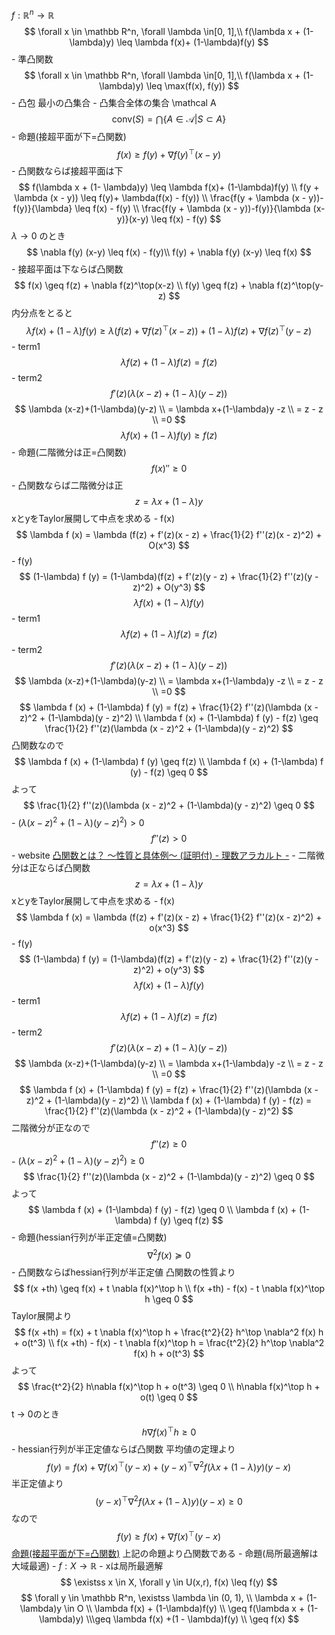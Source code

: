 $f : \mathbb R^n \to \mathbb R$ 
            $$
            \forall x \in \mathbb R^n, \forall \lambda \in[0, 1],\\ f(\lambda x + (1- \lambda)y) \leq \lambda f(x)+ (1-\lambda)f(y)
            $$
            - 準凸関数
                $$
                \forall x \in \mathbb R^n, \forall \lambda \in[0, 1],\\ f(\lambda x + (1- \lambda)y) \leq \max(f(x), f(y))
                $$
            - 凸包
                最小の凸集合
                - 凸集合全体の集合 \mathcal A
                $$
                \text{conv}(S) = \bigcap\{A \in \mathcal A| S \subset A \}
                $$
            - 命題(接超平面が下=凸関数)
                $$
                f(x) \geq f(y) + \nabla f(y)^\top(x-y)
                $$
                - 凸関数ならば接超平面は下
                    $$
                    f(\lambda x + (1- \lambda)y) \leq \lambda f(x)+ (1-\lambda)f(y) 
                    \\
                    f(y + \lambda (x - y)) \leq f(y)+ \lambda(f(x) - f(y)) \\
                    \frac{f(y + \lambda (x - y))-f(y)}{\lambda}
                    \leq f(x) - f(y)
                    \\
                    \frac{f(y + \lambda (x - y))-f(y)}{\lambda (x-y)}(x-y) 
                    \leq f(x) - f(y)
                    $$
                    $\lambda \to 0$ のとき
                    $$
                    \nabla f(y) (x-y) \leq f(x) - f(y)\\
                    f(y) + \nabla f(y) (x-y) \leq f(x)
                    $$
                - 接超平面は下ならば凸関数
                    $$
                    f(x) \geq f(z) + \nabla f(z)^\top(x-z) 
                    \\
                    f(y) \geq f(z) + \nabla f(z)^\top(y-z)
                    $$
                    内分点をとると
                    $$
                    \lambda f(x) + (1-\lambda) f(y) \geq\lambda(f(z) + \nabla f(z)^\top(x-z)) + (1-\lambda)f(z) + \nabla f(z)^\top(y-z)
                    $$
                    - term1
                        $$
                        \lambda f(z) + (1-\lambda) f(z) = f(z)
                        $$
                    - term2
                        $$
                        f'(z)(\lambda (x-z)+(1-\lambda)(y-z))
                        $$
                        $$
                        \lambda (x-z)+(1-\lambda)(y-z) \\
                        = \lambda x+(1-\lambda)y -z \\
                        = z - z \\
                        =0 
                        $$
                    $$
                    \lambda f(x) + (1-\lambda) f(y) \geq f(z)
                    $$
            - 命題(二階微分は正=凸関数)
                $$
                f(x)'' \geq 0
                $$
                - 凸関数ならば二階微分は正
                    $$
                    z = \lambda x + (1-\lambda)y
                    $$
                    xとyをTaylor展開して中点を求める
                    - f(x)
                        $$
                        \lambda f (x) = \lambda (f(z) + f'(z)(x - z) + \frac{1}{2} f''(z)(x - z)^2) + O(x^3)
                        $$
                    - f(y)
                        $$
                        (1-\lambda) f (y) = (1-\lambda)(f(z) + f'(z)(y - z) + \frac{1}{2} f''(z)(y - z)^2) + O(y^3)
                        $$
                    $$
                    \lambda f (x) + (1-\lambda) f (y)
                    $$
                    - term1
                        $$
                        \lambda f(z) + (1-\lambda) f(z) = f(z)
                        $$
                    - term2
                        $$
                        f'(z)(\lambda (x-z)+(1-\lambda)(y-z))
                        $$
                        $$
                        \lambda (x-z)+(1-\lambda)(y-z) \\
                        = \lambda x+(1-\lambda)y -z \\
                        = z - z \\
                        =0 
                        $$
                    $$
                    \lambda f (x) + (1-\lambda) f (y) = f(z) + \frac{1}{2} f''(z)(\lambda (x - z)^2 + (1-\lambda)(y - z)^2) \\
                    \lambda f (x) + (1-\lambda) f (y) - f(z) \geq \frac{1}{2} f''(z)(\lambda (x - z)^2 + (1-\lambda)(y - z)^2)
                    $$
                    凸関数なので
                    $$
                    \lambda f (x) + (1-\lambda) f (y)  \geq f(z) \\
                    \lambda f (x) + (1-\lambda) f (y)  - f(z) \geq 0
                    $$
                    よって
                    $$
                    \frac{1}{2} f''(z)(\lambda (x - z)^2 + (1-\lambda)(y - z)^2) \geq 0
                    $$
                    - $(\lambda (x - z)^2 + (1-\lambda)(y - z)^2)  > 0$
                    $$
                    f''(z) > 0
                    $$
                    - website
                        [凸関数とは？ ～性質と具体例～ (証明付) - 理数アラカルト -](https://risalc.info/src/convex-concave-function.html)
                - 二階微分は正ならば凸関数
                    $$
                    z = \lambda x + (1-\lambda)y
                    $$
                    xとyをTaylor展開して中点を求める
                    - f(x)
                        $$
                        \lambda f (x) = \lambda (f(z) + f'(z)(x - z) + \frac{1}{2} f''(z)(x - z)^2) + o(x^3)
                        $$
                    - f(y)
                        $$
                        (1-\lambda) f (y) = (1-\lambda)(f(z) + f'(z)(y - z) + \frac{1}{2} f''(z)(y - z)^2) + o(y^3)
                        $$
                    $$
                    \lambda f (x) + (1-\lambda) f (y)
                    $$
                    - term1
                        $$
                        \lambda f(z) + (1-\lambda) f(z) = f(z)
                        $$
                    - term2
                        $$
                        f'(z)(\lambda (x-z)+(1-\lambda)(y-z))
                        $$
                        $$
                        \lambda (x-z)+(1-\lambda)(y-z) \\
                        = \lambda x+(1-\lambda)y -z \\
                        = z - z \\
                        =0 
                        $$
                    $$
                    \lambda f (x) + (1-\lambda) f (y) = f(z) + \frac{1}{2} f''(z)(\lambda (x - z)^2 + (1-\lambda)(y - z)^2) \\
                    \lambda f (x) + (1-\lambda) f (y) - f(z) = \frac{1}{2} f''(z)(\lambda (x - z)^2 + (1-\lambda)(y - z)^2)
                    $$
                    二階微分が正なので
                    $$
                    f''(z) \geq 0
                    $$
                    - $(\lambda (x - z)^2 + (1-\lambda)(y - z)^2) \geq 0$
                    $$
                    \frac{1}{2} f''(z)(\lambda (x - z)^2 + (1-\lambda)(y - z)^2) \geq 0
                    $$
                    よって
                    $$
                    \lambda f (x) + (1-\lambda) f (y)  - f(z) \geq 0 \\
                    \lambda f (x) + (1-\lambda) f (y)  \geq f(z) 
                    $$
            - 命題(hessian行列が半正定値=凸関数)
                $$
                \nabla^2 f(x) \succeq 0
                $$
                - 凸関数ならばhessian行列が半正定値
                    凸関数の性質より
                    $$
                    f(x +th) \geq f(x) + t \nabla f(x)^\top h
                    \\
                    f(x +th) - f(x) - t \nabla f(x)^\top h \geq 0
                    $$
                    Taylor展開より
                    $$
                    f(x +th) = f(x) + t \nabla f(x)^\top h + \frac{t^2}{2} h^\top \nabla^2 f(x) h + o(t^3)
                    \\
                    f(x +th) - f(x) - t \nabla f(x)^\top h = \frac{t^2}{2} h^\top \nabla^2 f(x) h + o(t^3)
                    $$
                    よって
                    $$
                    \frac{t^2}{2} h\nabla f(x)^\top h + o(t^3) \geq 0 
                    \\
                    h\nabla f(x)^\top h + o(t) \geq 0
                    $$
                    t → 0のとき
                    $$
                    h\nabla f(x)^\top h \geq 0
                    $$
                - hessian行列が半正定値ならば凸関数
                    平均値の定理より
                    $$
                    f(y) = f(x) + \nabla f(x)^\top(y-x) + (y-x)^\top\nabla^2 f(\lambda x + (1-\lambda)y) (y-x)
                    $$
                    半正定値より
                    $$
                    (y-x)^\top\nabla^2 f(\lambda x + (1-\lambda)y) (y-x) \geq 0
                    $$
                    なので
                    $$
                    f(y) \geq f(x) + \nabla f(x)^\top (y-x)
                    $$
                    [命題(接超平面が下=凸関数)](https://www.notion.so/224ec42dd04b806198cde2e6cc876b66?pvs=21) 
                    上記の命題より凸関数である
            - 命題(局所最適解は大域最適)
                - $f: X \to \mathbb R$
                - xは局所最適解
                    $$
                    \existss x \in X, \forall y \in U(x,r), f(x) \leq f(y)
                    $$
                $$
                \forall y \in \mathbb R^n, \existss \lambda \in (0, 1), \\ 
                \lambda x + (1-\lambda)y \in O \\
                \lambda f(x) + (1-\lambda)f(y) \\ \geq f(\lambda x + (1-\lambda)y) \\\geq \lambda f(x) +(1 - \lambda)f(y) \\
                \geq f(x)
                $$
